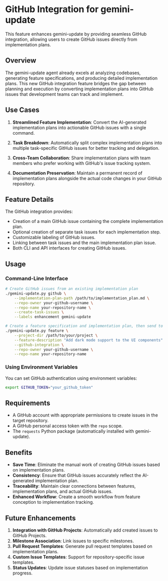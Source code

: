 # GitHub Integration for gemini-update

This feature enhances gemini-update by providing seamless GitHub integration, allowing users to create GitHub issues directly from implementation plans.

## Overview

The gemini-update agent already excels at analyzing codebases, generating feature specifications, and producing detailed implementation plans. This new GitHub integration feature bridges the gap between planning and execution by converting implementation plans into GitHub issues that development teams can track and implement.

## Use Cases

1. **Streamlined Feature Implementation**: Convert the AI-generated implementation plans into actionable GitHub issues with a single command.

2. **Task Breakdown**: Automatically split complex implementation plans into multiple task-specific GitHub issues for better tracking and delegation.

3. **Cross-Team Collaboration**: Share implementation plans with team members who prefer working with GitHub's issue tracking system.

4. **Documentation Preservation**: Maintain a permanent record of implementation plans alongside the actual code changes in your GitHub repository.

## Feature Details

The GitHub integration provides:

- Creation of a main GitHub issue containing the complete implementation plan.
- Optional creation of separate task issues for each implementation step.
- Customizable labeling of GitHub issues.
- Linking between task issues and the main implementation plan issue.
- Both CLI and API interfaces for creating GitHub issues.

## Usage

### Command-Line Interface

```bash
# Create GitHub issues from an existing implementation plan
./gemini-update.py github \
    --implementation-plan-path /path/to/implementation_plan.md \
    --repo-owner your-github-username \
    --repo-name your-repository-name \
    --create-task-issues \
    --labels enhancement gemini-update

# Create a feature specification and implementation plan, then send to GitHub
./gemini-update.py feature \
    --project-dir /path/to/your/project \
    --feature-description "Add dark mode support to the UI components" \
    --github-integration \
    --repo-owner your-github-username \
    --repo-name your-repository-name
```

### Using Environment Variables

You can set GitHub authentication using environment variables:

```bash
export GITHUB_TOKEN="your_github_token"
```

## Requirements

- A GitHub account with appropriate permissions to create issues in the target repository.
- A GitHub personal access token with the `repo` scope.
- The `requests` Python package (automatically installed with gemini-update).

## Benefits

- **Save Time**: Eliminate the manual work of creating GitHub issues based on implementation plans.
- **Consistency**: Ensure that GitHub issues accurately reflect the AI-generated implementation plan.
- **Traceability**: Maintain clear connections between features, implementation plans, and actual GitHub issues.
- **Enhanced Workflow**: Create a smooth workflow from feature conception to implementation tracking.

## Future Enhancements

1. **Integration with GitHub Projects**: Automatically add created issues to GitHub Projects.
2. **Milestone Association**: Link issues to specific milestones.
3. **Pull Request Templates**: Generate pull request templates based on implementation plans.
4. **Custom Issue Templates**: Support for repository-specific issue templates.
5. **Status Updates**: Update issue statuses based on implementation progress.
